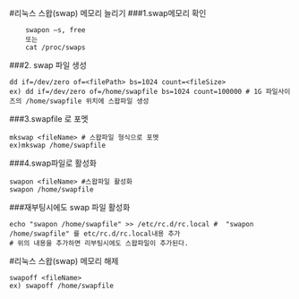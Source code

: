 #리눅스 스왑(swap) 메모리 늘리기
###1.swap메모리 확인

```shell
	swapon –s, free 
	또는
	cat /proc/swaps
```


###2. swap 파일 생성

```shell
dd if=/dev/zero of=<filePath> bs=1024 count=<fileSize>
ex) dd if=/dev/zero of=/home/swapfile bs=1024 count=100000 # 1G 파일사이즈의 /home/swapfile 위치에 스왑파일 생성
```

###3.swapfile 로 포멧
```shell
mkswap <fileName> # 스왑파일 형식으로 포멧 
ex)mkswap /home/swapfile 
```

###4.swap파일로 활성화
```shell
swapon <fileName> #스왑파일 활성화
swapon /home/swapfile
```

###재부팅시에도 swap 파일 활성화
```shell
echo "swapon /home/swapfile" >> /etc/rc.d/rc.local #  "swapon /home/swapfile" 를 etc/rc.d/rc.local내용 추가
# 위의 내용을 추가하면 리부팅시에도 스왑파일이 추가된다.
```

#리눅스 스왑(swap) 메모리 해제

```shell
swapoff <fileName> 
ex) swapoff /home/swapfile
```